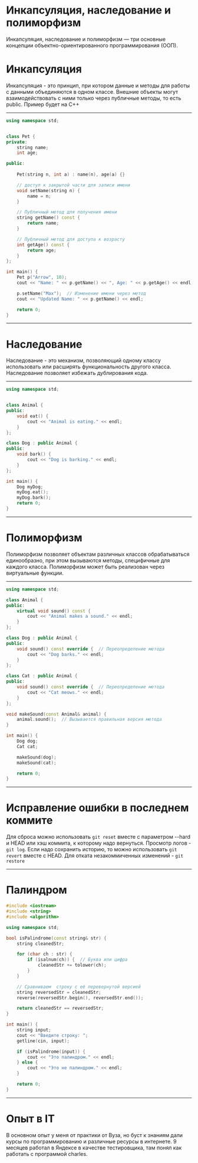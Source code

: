 # Инкапсуляция, наследование и полиморфизм
Инкапсуляция, наследование и полиморфизм — три основные концепции объектно-ориентированного программирования (ООП).
# Инкапсуляция
Инкапсуляция - это принцип, при котором данные и методы для работы с данными объединяются в одном классе. 
Внешние объекты могут взаимодействовать с ними только через публичные методы, то есть public. 
Пример будет на C++
___
```C++
using namespace std;


class Pet {
private:
    string name; 
    int age;

public:
    
    Pet(string n, int a) : name(n), age(a) {}

    // доступ к закрытой части для записи имени
    void setName(string n) {
        name = n;
    }

    // Публичный метод для получения имени
    string getName() const {
        return name;
    }

    // Публичный метод для доступа к возрасту
    int getAge() const {
        return age;
    }
};

int main() {
    Pet p("Arrow", 10);
    cout << "Name: " << p.getName() << ", Age: " << p.getAge() << endl;

    p.setName("Max");  // Изменение имени через метод
    cout << "Updated Name: " << p.getName() << endl;

    return 0;
}
```
___
# Наследование
 Наследование - это механизм, позволяющий одному классу использовать или расширять функциональность другого класса. Наследование позволяет избежать дублирования кода.
___
```C++
using namespace std;


class Animal {
public:
    void eat() {
        cout << "Animal is eating." << endl;
    }
};

class Dog : public Animal {
public:
    void bark() {
        cout << "Dog is barking." << endl;
    }
};

int main() {
    Dog myDog;
    myDog.eat();
    myDog.bark(); 
    return 0;
}
```
___
# Полиморфизм
Полиморфизм позволяет объектам различных классов обрабатываться единообразно, при этом вызываются методы, специфичные для каждого класса. Полиморфизм может быть реализован через виртуальные функции.
___
```C++
using namespace std;

class Animal {
public:
    virtual void sound() const {  
        cout << "Animal makes a sound." << endl;
    }
};

class Dog : public Animal {
public:
    void sound() const override {  // Переопределение метода
        cout << "Dog barks." << endl;
    }
};

class Cat : public Animal {
public:
    void sound() const override {  // Переопределение метода
        cout << "Cat meows." << endl;
    }
};

void makeSound(const Animal& animal) {
    animal.sound();  // Вызывается правильная версия метода
}

int main() {
    Dog dog;
    Cat cat;

    makeSound(dog);
    makeSound(cat);  

    return 0;
}
```
___

# Исправление ошибки в последнем коммите

Для сброса можно использовать ```git reset``` вместе с параметром --hard и HEAD или хэш коммита, к которому надо вернуться.
Просмотр логов - ```git log```.
Если надо сохранить историю, то можно использовать ```git revert``` вместе с HEAD.
Для отката незакоммиченных изменений - ```git restore```

___
# Палиндром
```C++
#include <iostream>
#include <string>
#include <algorithm>

using namespace std;

bool isPalindrome(const string& str) {
    string cleanedStr;

    for (char ch : str) {
        if (isalnum(ch)) {  // Буква или цифра
            cleanedStr += tolower(ch);
        }
    }

    // Сравниваем  строку с её перевернутой версией
    string reversedStr = cleanedStr;
    reverse(reversedStr.begin(), reversedStr.end());

    return cleanedStr == reversedStr;
}

int main() {
    string input;
    cout << "Введите строку: ";
    getline(cin, input);

    if (isPalindrome(input)) {
        cout << "Это палиндром." << endl;
    } else {
        cout << "Это не палиндром." << endl;
    }

    return 0;
}
```
___

# Опыт в IT
В основном опыт у меня от практики от Вуза, но буст к знаниям дали курсы по программированию и различные ресурсы в интернете. 9 месяцев работал в Яндексе в качестве тестировщика, там понял как работать с программой charles. 
